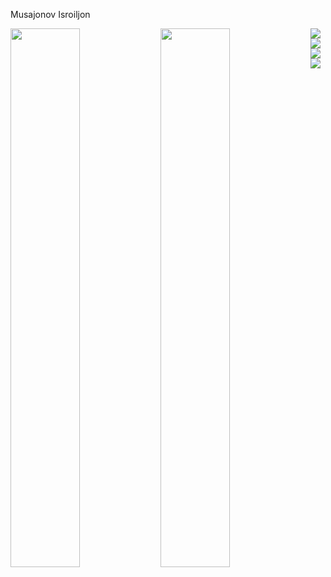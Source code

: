 Musajonov Isroiljon

<img align="left" width="47%" src="https://github-readme-stats.vercel.app/api?username=anuraghazra&show_icons=true&theme=radical"/>

<img align="left" width="47%" src="https://github-readme-stats.vercel.app/api/wakatime?username=willianrod"/>
<!-- <img align="left" width="47%" src="https://github-readme-stats.vercel.app/api/wakatime?username=willianrod"/> -->

<img align="left" src="https://img.shields.io/badge/javascript-%23323330.svg?style=for-the-badge&logo=javascript&logoColor=%23F7DF1E"/>
<img align="left" src="https://img.shields.io/badge/css3-%231572B6.svg?style=for-the-badge&logo=css3&logoColor=white"/>
<img align="left" src="https://img.shields.io/badge/html5-%23E34F26.svg?style=for-the-badge&logo=html5&logoColor=white"/>
<img align="left" src="https://img.shields.io/badge/markdown-%23000000.svg?style=for-the-badge&logo=markdown&logoColor=white"/>
     

